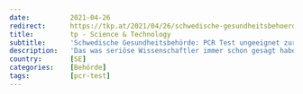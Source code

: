 ```yaml
---
date:          2021-04-26
redirect:      https://tkp.at/2021/04/26/schwedische-gesundheitsbehoerde-pcr-test-ungeeignet-zur-feststellung-von-infektiositaet/
title:         tp - Science & Technology
subtitle:      'Schwedische Gesundheitsbehörde: PCR Test ungeeignet zur Feststellung von Infektiosität'
description:   'Das was seriöse Wissenschaftler immer schon gesagt haben, bestätigt auch die Gesundheitsbehörde in Schweden. Auf der Webseite von Folkhälsomyndigheten findet sich eine aktuelle Definition, was der PCR Test kann und was nicht und wofür er verwendet werden soll und wofür nicht. Hier eine Übersetzung des Textes auf der Webseite (Hervorhebungen von mir): Die Gesundheitsbehörde hat …'
country:       [SE]
categories:    [Behörde]
tags:          [pcr-test]
---
```

